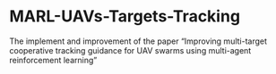 # MARL-UAVs-Targets-Tracking
The implement and improvement of the paper “Improving multi-target cooperative tracking guidance for UAV swarms using multi-agent reinforcement learning”
